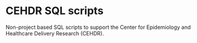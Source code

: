 # CEHDR SQL scripts

Non-project based SQL scripts to support the Center for Epidemiology and Healthcare Delivery Research (CEHDR).